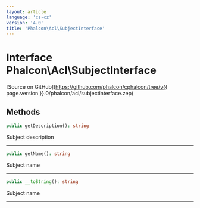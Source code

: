 ```yaml
---
layout: article
language: 'cs-cz'
version: '4.0'
title: 'Phalcon\Acl\SubjectInterface'
---
```

# Interface **Phalcon\Acl\SubjectInterface**

[Source on GitHub](https://github.com/phalcon/cphalcon/tree/v{{ page.version }}.0/phalcon/acl/subjectinterface.zep)

## Methods

```php
public getDescription(): string
```

Subject description

* * *

```php
public getName(): string
```

Subject name

* * *

```php
public __toString(): string
```

Subject name

* * *